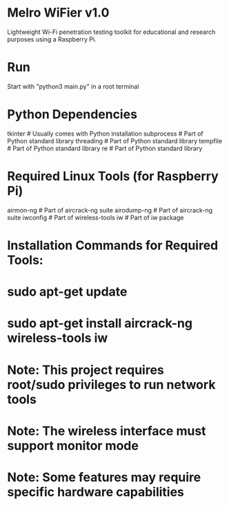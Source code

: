 # Melro WiFier v1.0
Lightweight Wi-Fi penetration testing toolkit for educational and research purposes using a Raspberry Pi.

# Run
Start with "python3 main.py" in a root terminal

# Python Dependencies
tkinter  # Usually comes with Python installation
subprocess  # Part of Python standard library
threading  # Part of Python standard library
tempfile  # Part of Python standard library
re  # Part of Python standard library

# Required Linux Tools (for Raspberry Pi)
airmon-ng  # Part of aircrack-ng suite
airodump-ng  # Part of aircrack-ng suite
iwconfig  # Part of wireless-tools
iw  # Part of iw package

# Installation Commands for Required Tools:
# sudo apt-get update
# sudo apt-get install aircrack-ng wireless-tools iw

# Note: This project requires root/sudo privileges to run network tools
# Note: The wireless interface must support monitor mode
# Note: Some features may require specific hardware capabilities 
